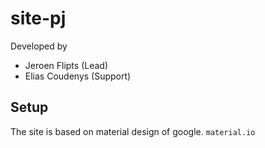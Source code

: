 # site-pj

Developed by
- Jeroen Flipts (Lead)
- Elias Coudenys (Support)

## Setup
The site is based on material design of google.
`material.io`

